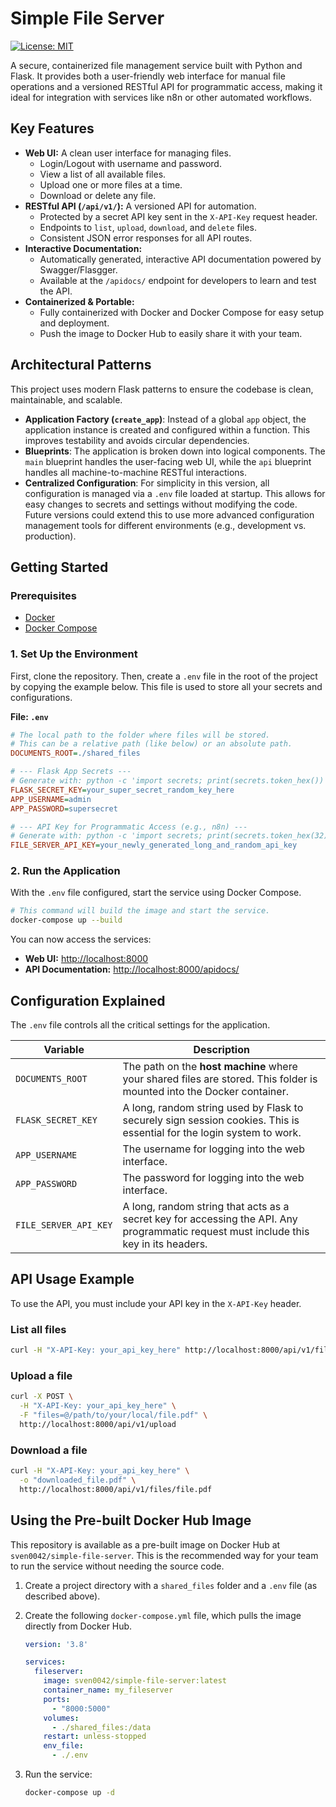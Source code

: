 # Simple File Server

[![License: MIT](https://img.shields.io/badge/License-MIT-yellow.svg)](https://opensource.org/licenses/MIT)

A secure, containerized file management service built with Python and Flask. It provides both a user-friendly web interface for manual file operations and a versioned RESTful API for programmatic access, making it ideal for integration with services like n8n or other automated workflows.

## Key Features

*   **Web UI:** A clean user interface for managing files.
    *   Login/Logout with username and password.
    *   View a list of all available files.
    *   Upload one or more files at a time.
    *   Download or delete any file.
*   **RESTful API (`/api/v1/`):** A versioned API for automation.
    *   Protected by a secret API key sent in the `X-API-Key` request header.
    *   Endpoints to `list`, `upload`, `download`, and `delete` files.
    *   Consistent JSON error responses for all API routes.
*   **Interactive Documentation:**
    *   Automatically generated, interactive API documentation powered by Swagger/Flasgger.
    *   Available at the `/apidocs/` endpoint for developers to learn and test the API.
*   **Containerized & Portable:**
    *   Fully containerized with Docker and Docker Compose for easy setup and deployment.
    *   Push the image to Docker Hub to easily share it with your team.

## Architectural Patterns

This project uses modern Flask patterns to ensure the codebase is clean, maintainable, and scalable.

*   **Application Factory (`create_app`)**: Instead of a global `app` object, the application instance is created and configured within a function. This improves testability and avoids circular dependencies.
*   **Blueprints**: The application is broken down into logical components. The `main` blueprint handles the user-facing web UI, while the `api` blueprint handles all machine-to-machine RESTful interactions.
*   **Centralized Configuration**: For simplicity in this version, all configuration is managed via a `.env` file loaded at startup. This allows for easy changes to secrets and settings without modifying the code. Future versions could extend this to use more advanced configuration management tools for different environments (e.g., development vs. production).

## Getting Started

### Prerequisites

*   [Docker](https://www.docker.com/get-started)
*   [Docker Compose](https://docs.docker.com/compose/install/)

### 1. Set Up the Environment

First, clone the repository. Then, create a `.env` file in the root of the project by copying the example below. This file is used to store all your secrets and configurations.

**File: `.env`**
```ini
# The local path to the folder where files will be stored.
# This can be a relative path (like below) or an absolute path.
DOCUMENTS_ROOT=./shared_files

# --- Flask App Secrets ---
# Generate with: python -c 'import secrets; print(secrets.token_hex())'
FLASK_SECRET_KEY=your_super_secret_random_key_here
APP_USERNAME=admin
APP_PASSWORD=supersecret

# --- API Key for Programmatic Access (e.g., n8n) ---
# Generate with: python -c 'import secrets; print(secrets.token_hex(32))'
FILE_SERVER_API_KEY=your_newly_generated_long_and_random_api_key
```

### 2. Run the Application

With the `.env` file configured, start the service using Docker Compose.

```bash
# This command will build the image and start the service.
docker-compose up --build
```

You can now access the services:
*   **Web UI:** [http://localhost:8000](http://localhost:8000)
*   **API Documentation:** [http://localhost:8000/apidocs/](http://localhost:8000/apidocs/)

## Configuration Explained

The `.env` file controls all the critical settings for the application.

| Variable           | Description                                                                                                                              |
| ------------------ | ---------------------------------------------------------------------------------------------------------------------------------------- |
| `DOCUMENTS_ROOT`   | The path on the **host machine** where your shared files are stored. This folder is mounted into the Docker container.                     |
| `FLASK_SECRET_KEY` | A long, random string used by Flask to securely sign session cookies. This is essential for the login system to work.                     |
| `APP_USERNAME`     | The username for logging into the web interface.                                                                                         |
| `APP_PASSWORD`     | The password for logging into the web interface.                                                                                         |
| `FILE_SERVER_API_KEY`      | A long, random string that acts as a secret key for accessing the API. Any programmatic request must include this key in its headers.      |

## API Usage Example

To use the API, you must include your API key in the `X-API-Key` header.

### List all files
```bash
curl -H "X-API-Key: your_api_key_here" http://localhost:8000/api/v1/files
```

### Upload a file
```bash
curl -X POST \
  -H "X-API-Key: your_api_key_here" \
  -F "files=@/path/to/your/local/file.pdf" \
  http://localhost:8000/api/v1/upload
```

### Download a file
```bash
curl -H "X-API-Key: your_api_key_here" \
  -o "downloaded_file.pdf" \
  http://localhost:8000/api/v1/files/file.pdf
```

## Using the Pre-built Docker Hub Image

This repository is available as a pre-built image on Docker Hub at `sven0042/simple-file-server`. This is the recommended way for your team to run the service without needing the source code.

1.  Create a project directory with a `shared_files` folder and a `.env` file (as described above).
2.  Create the following `docker-compose.yml` file, which pulls the image directly from Docker Hub.

    ```yaml
    version: '3.8'

    services:
      fileserver:
        image: sven0042/simple-file-server:latest
        container_name: my_fileserver
        ports:
          - "8000:5000"
        volumes:
          - ./shared_files:/data
        restart: unless-stopped
        env_file:
          - ./.env
    ```
3.  Run the service:
    ```bash
    docker-compose up -d
    ```

